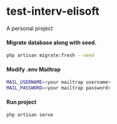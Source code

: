 # test-interv-elisoft
A personal project

#### Migrate database along with seed.
```sh
php artisan migrate:fresh --seed
```
#### Modify .env Mailtrap
```sh
MAIL_USERNAME=<your mailtrap username>
MAIL_PASSWORD=<your mailtrap password>
```
#### Run project
```sh
php artisan serve
```
